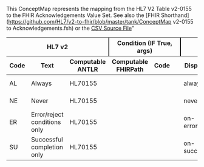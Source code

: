 This ConceptMap represents the mapping from the HL7 V2 Table v2-0155 to the FHIR Acknowledgements Value Set. See also the [FHIR Shorthand](https://github.com/HL7/v2-to-fhir/blob/master/tank/ConceptMap v2-0155 to Acknowledgements.fsh) or the [CSV Source File](https://github.com/HL7/v2-to-fhir/blob/master/mappings/)"
<table class='grid'><thead>
<tr><th colspan='3' style='border-right: 2px solid black;'>HL7 v2</th><th colspan='3' style='border-right: 2px solid black;'>Condition (IF True, args)</th><th colspan='4'>HL7 FHIR</th><th>Comments</th></tr>
<tr><th>Code</th><th>Text</th><th>Computable ANTLR</th><th>Computable FHIRPath</th><th>Code</th><th>&#xA0;</th><th>Display</th><th>Code System</th><th>&#xA0;</th></tr></thead>
<tbody>
<tr><td>AL</td><td>Always</td><td style='border-right: 2px'>HL70155</td><td></td><td></td><td style='border-right: 2px'></td><td>always</td><td></td><td>Always</td><td>http://hl7.org/fhir/messageheader-response-request</td><td></td></tr>
<tr><td>NE</td><td>Never</td><td style='border-right: 2px'>HL70155</td><td></td><td></td><td style='border-right: 2px'></td><td>never</td><td></td><td>Never</td><td>http://hl7.org/fhir/messageheader-response-request</td><td></td></tr>
<tr><td>ER</td><td>Error/reject conditions only</td><td style='border-right: 2px'>HL70155</td><td></td><td></td><td style='border-right: 2px'></td><td>on-error</td><td></td><td>Error/reject conditions only</td><td>http://hl7.org/fhir/messageheader-response-request</td><td></td></tr>
<tr><td>SU</td><td>Successful completion only</td><td style='border-right: 2px'>HL70155</td><td></td><td></td><td style='border-right: 2px'></td><td>on-success</td><td></td><td>Successful completion only</td><td>http://hl7.org/fhir/messageheader-response-request</td><td></td></tr>
</tbody></table>
